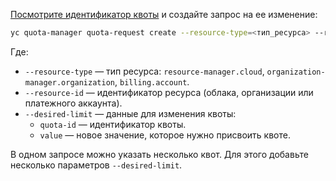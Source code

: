 [Посмотрите идентификатор квоты](../../overview/concepts/quotas-limits#quotas-limits-default) и создайте запрос на ее изменение:

```bash
yc quota-manager quota-request create --resource-type=<тип_ресурса> --resource-id=<идентификатор_ресурса> --desired-limit quota-id=<идентификатор_квоты>,value=<новое_значение_квоты>
```

Где:

* `--resource-type` — тип ресурса: `resource-manager.cloud`, `organization-manager.organization`, `billing.account`.
* `--resource-id` — идентификатор ресурса (облака, организации или платежного аккаунта).
* `--desired-limit` — данные для изменения квоты:
  * `quota-id` — идентификатор квоты.
  * `value` — новое значение, которое нужно присвоить квоте.

В одном запросе можно указать несколько квот. Для этого добавьте несколько параметров `--desired-limit`.